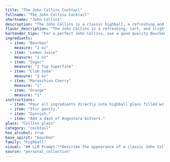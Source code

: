 ```yaml
---
title: "The John Collins Cocktail"
fullname: "The John Collins Cocktail"
shortname: "John Collins"
description: "The John Collins is a classic highball, a refreshing and easy-drinking cocktail family. Originating in the mid-19th century, it's attributed to John Collins, a bartender at the Limmer's Hotel in London, though the exact origins remain a bit hazy. "
flavor_description: "The John Collins is a refreshing, tart, and slightly sweet classic. The bourbon provides a warm, oaky base, balanced by the bright acidity of lemon juice. Sugar adds a subtle sweetness, while club soda provides a crisp, effervescent finish. The maraschino cherry and orange slice add a touch of fruitiness and visual appeal.  "
bartender_tips: "For a perfect John Collins, use a good quality Bourbon.  Freshly squeezed lemon juice is key.  Make a simple syrup ahead of time for ease.  Don't overshake, you want the drink to be lightly carbonated.  Use a Collins glass for the perfect presentation.  Garnish with both a cherry and an orange wheel. "
ingredients:
  - item: "Bourbon"
    measure: "2 oz"
  - item: "Lemon Juice"
    measure: "1 oz"
  - item: "Sugar"
    measure: "1 Tsp Superfine"
  - item: "Club Soda"
    measure: "3 oz"
  - item: "Maraschino Cherry"
    measure: "1"
  - item: "Orange"
    measure: "1"
instructions:
  - item: "Pour all ingredients directly into highball glass filled with ice."
  - item: "Stir gently."
  - item: "Garnish."
  - item: "Add a dash of Angostura bitters."
glass: "Collins glass"
category: "cocktail"
has_alcohol: true
base_spirit: "bourbon"
family: "highball"
visual: "## LLM Prompt:**Describe the appearance of a classic John Collins cocktail. Focus on the following aspects:*** **Glassware:** What type of glass is the cocktail served in? Is it a tall glass, a lowball, or something else? * **Color:** What is the overall color of the drink? Is it clear, cloudy, or a specific shade of color? * **Texture:** Is the drink bubbly, still, or layered? * **Garnish:** What does the garnish look like? What is its position in the drink?* **Ice:** What type of ice is used? Are there ice cubes or crushed ice? **Please provide a detailed and visually evocative description of the John Collins cocktail, using sensory language to help the reader imagine the experience.** "
source: "personal_collection"
---
```


